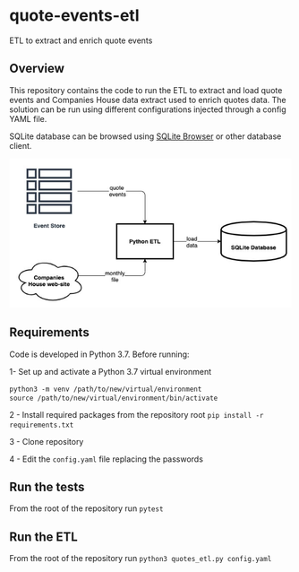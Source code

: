 # quote-events-etl
ETL to extract and enrich quote events


## Overview

This repository contains the code to run the ETL to extract and load quote events and Companies House data extract 
used to enrich quotes data. The solution can be run using different 
configurations injected through a config YAML file.

SQLite database can be browsed using [SQLite Browser](https://sqlitebrowser.org/dl/) or other database client.


![diagram](img/diagram.jpg)

## Requirements

Code is developed in Python 3.7. Before running:

1- Set up and activate a Python 3.7 virtual environment
```
python3 -m venv /path/to/new/virtual/environment
source /path/to/new/virtual/environment/bin/activate
```

2 - Install required packages from the repository root
``
pip install -r requirements.txt
``

3 - Clone repository

4 - Edit the ``config.yaml`` file replacing the passwords


## Run the tests
From the root of the repository run ``pytest``


## Run the ETL
From the root of the repository run ``python3 quotes_etl.py config.yaml``
